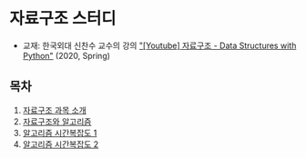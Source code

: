 # 자료구조 스터디
* 교재: 한국외대 신찬수 교수의 강의 ["[Youtube] 자료구조 - Data Structures with Python"](https://www.youtube.com/watch?v=PIidtIBCjEg&list=PLsMufJgu5933ZkBCHS7bQTx0bncjwi4PK&pp=iAQB) (2020, Spring)

## 목차
1. [자료구조 과목 소개](./강의요약/1-자료구조_과목_소개.md)
2. [자료구조와 알고리즘](./강의요약/2-자료구조와_알고리즘.md)
3. [알고리즘 시간복잡도 1](./강의요약/3-자료구조와_알고리즘_성능1.md)
4. [알고리즘 시간복잡도 2](./강의요약/4-자료구조와_알고리즘_성능2.md)
